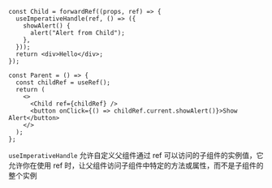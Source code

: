```JSX
const Child = forwardRef((props, ref) => {
  useImperativeHandle(ref, () => ({
    showAlert() {
      alert("Alert from Child");
    },
  }));
  return <div>Hello</div>;
});

const Parent = () => {
  const childRef = useRef();
  return (
    <>
      <Child ref={childRef} />
      <button onClick={() => childRef.current.showAlert()}>Show Alert</button>
    </>
  );
};
```

`useImperativeHandle` 允许自定义父组件通过 ref 可以访问的子组件的实例值，它允许你在使用 ref 时，让父组件访问子组件中特定的方法或属性，而不是子组件的整个实例
